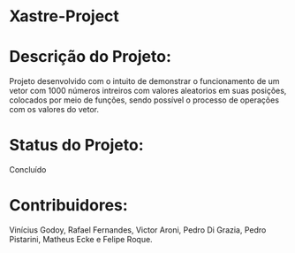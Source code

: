 # Xastre-Project

# Descrição do Projeto:

Projeto desenvolvido com o intuito de demonstrar o funcionamento de um vetor com 1000 números intreiros com valores aleatorios em suas posições, colocados por meio de funções, sendo possível o processo de operações com os valores do vetor.

# Status do Projeto:

Concluído

# Contribuidores:

Vinícius Godoy, Rafael Fernandes, Victor Aroni, Pedro Di Grazia, Pedro Pistarini, Matheus Ecke e Felipe Roque.
